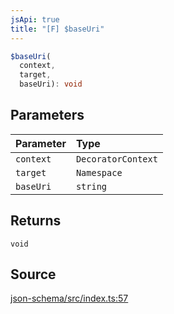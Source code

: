 ```yaml
---
jsApi: true
title: "[F] $baseUri"
---
```


```ts
$baseUri(
  context,
  target,
  baseUri): void
```

## Parameters

| Parameter | Type               |
| :-------- | :----------------- |
| `context` | `DecoratorContext` |
| `target`  | `Namespace`        |
| `baseUri` | `string`           |

## Returns

`void`

## Source

[json-schema/src/index.ts:57](https://github.com/markcowl/cadl/blob/1a6d2b70/packages/json-schema/src/index.ts#L57)
